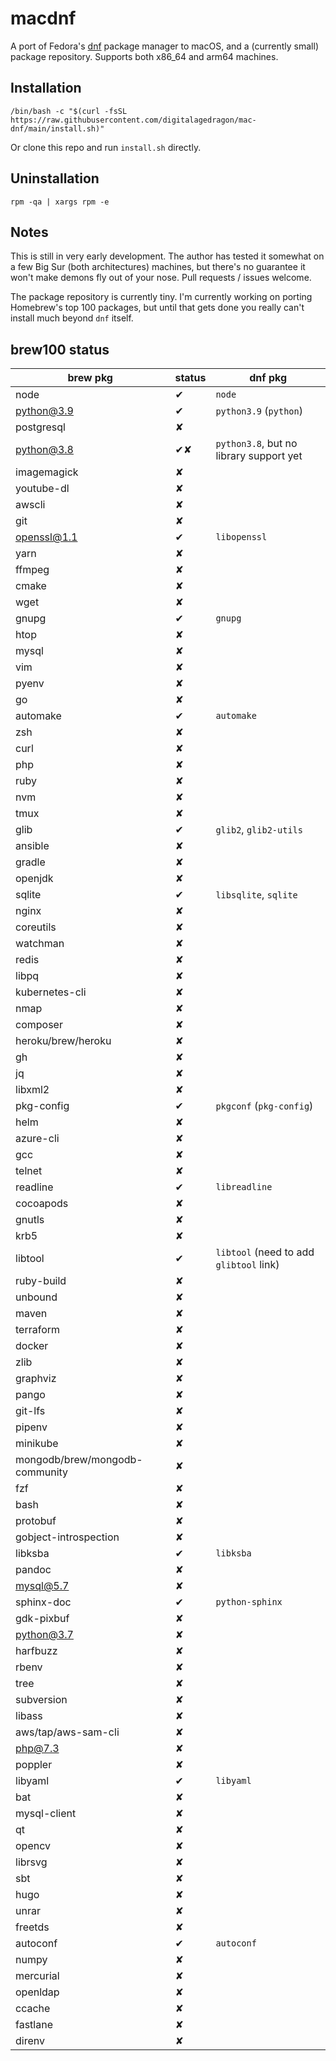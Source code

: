 # macdnf

A port of Fedora's [dnf](https://github.com/rpm-software-management/dnf) package manager to macOS, and a (currently small) package repository.
Supports both x86_64 and arm64 machines.

## Installation

```
/bin/bash -c "$(curl -fsSL https://raw.githubusercontent.com/digitalagedragon/mac-dnf/main/install.sh)"
```

Or clone this repo and run `install.sh` directly.

## Uninstallation

```
rpm -qa | xargs rpm -e
```

## Notes

This is still in very early development. The author has tested it somewhat on a few Big Sur (both architectures) machines, but there's no guarantee it won't make demons fly out of your nose. Pull requests / issues welcome.

The package repository is currently tiny. I'm currently working on porting Homebrew's top 100 packages, but until that gets done you really can't install much beyond `dnf` itself.


## brew100 status

brew pkg | status | dnf pkg
--- | --- | ---
node | ✔ | `node`
python@3.9 | ✔ | `python3.9` (`python`)
postgresql | ✘ |
python@3.8 | ✔✘ | `python3.8`, but no library support yet
imagemagick | ✘ |
youtube-dl | ✘ |
awscli | ✘ |
git | ✘ |
openssl@1.1 | ✔ | `libopenssl`
yarn | ✘ |
ffmpeg | ✘ |
cmake | ✘ |
wget | ✘ |
gnupg | ✔ | `gnupg`
htop | ✘ |
mysql | ✘ |
vim | ✘ |
pyenv | ✘ |
go | ✘ |
automake | ✔ | `automake`
zsh | ✘ |
curl | ✘ |
php | ✘ |
ruby | ✘ |
nvm | ✘ |
tmux | ✘ |
glib | ✔ | `glib2`, `glib2-utils`
ansible | ✘ |
gradle | ✘ |
openjdk | ✘ |
sqlite | ✔ | `libsqlite`, `sqlite`
nginx | ✘ |
coreutils | ✘ |
watchman | ✘ |
redis | ✘ |
libpq | ✘ |
kubernetes-cli | ✘ |
nmap | ✘ |
composer | ✘ |
heroku/brew/heroku | ✘ |
gh | ✘ |
jq | ✘ |
libxml2 | ✘ |
pkg-config | ✔ | `pkgconf` (`pkg-config`)
helm | ✘ |
azure-cli | ✘ |
gcc | ✘ |
telnet | ✘ |
readline | ✔ | `libreadline`
cocoapods | ✘ |
gnutls | ✘ |
krb5 | ✘ |
libtool | ✔ | `libtool` (need to add `glibtool` link)
ruby-build | ✘ |
unbound | ✘ |
maven | ✘ |
terraform | ✘ |
docker | ✘ |
zlib | ✘ |
graphviz | ✘ |
pango | ✘ |
git-lfs | ✘ |
pipenv | ✘ |
minikube | ✘ |
mongodb/brew/mongodb-community | ✘ |
fzf | ✘ |
bash | ✘ |
protobuf | ✘ |
gobject-introspection | ✘ |
libksba | ✔ | `libksba`
pandoc | ✘ |
mysql@5.7 | ✘ |
sphinx-doc | ✔ | `python-sphinx`
gdk-pixbuf | ✘ |
python@3.7 | ✘ |
harfbuzz | ✘ |
rbenv | ✘ |
tree | ✘ |
subversion | ✘ |
libass | ✘ |
aws/tap/aws-sam-cli | ✘ |
php@7.3 | ✘ |
poppler | ✘ |
libyaml | ✔ | `libyaml`
bat | ✘ |
mysql-client | ✘ |
qt | ✘ |
opencv | ✘ |
librsvg | ✘ |
sbt | ✘ |
hugo | ✘ |
unrar | ✘ |
freetds | ✘ |
autoconf | ✔ | `autoconf`
numpy | ✘ |
mercurial | ✘ |
openldap | ✘ |
ccache | ✘ |
fastlane | ✘ |
direnv | ✘ |
